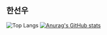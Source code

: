 ## 한선우
![Top Langs](https://github-readme-stats.vercel.app/api/top-langs/?username=SUNWOOW00&layout=compact)
[![Anurag's GitHub stats](https://github-readme-stats.vercel.app/api?username=깃허브아이디)](https://github.com/깃허브아이디/github-readme-stats)
